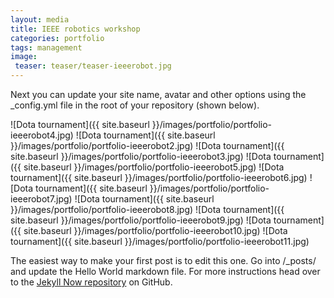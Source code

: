 ```yaml
---
layout: media
title: IEEE robotics workshop
categories: portfolio
tags: management
image:
 teaser: teaser/teaser-ieeerobot.jpg
---
```


Next you can update your site name, avatar and other options using the _config.yml file in the root of your repository (shown below).

![Dota tournament]({{ site.baseurl }}/images/portfolio/portfolio-ieeerobot4.jpg)
![Dota tournament]({{ site.baseurl }}/images/portfolio/portfolio-ieeerobot2.jpg)
![Dota tournament]({{ site.baseurl }}/images/portfolio/portfolio-ieeerobot3.jpg)
![Dota tournament]({{ site.baseurl }}/images/portfolio/portfolio-ieeerobot5.jpg)
![Dota tournament]({{ site.baseurl }}/images/portfolio/portfolio-ieeerobot6.jpg)
![Dota tournament]({{ site.baseurl }}/images/portfolio/portfolio-ieeerobot7.jpg)
![Dota tournament]({{ site.baseurl }}/images/portfolio/portfolio-ieeerobot8.jpg)
![Dota tournament]({{ site.baseurl }}/images/portfolio/portfolio-ieeerobot9.jpg)
![Dota tournament]({{ site.baseurl }}/images/portfolio/portfolio-ieeerobot10.jpg)
![Dota tournament]({{ site.baseurl }}/images/portfolio/portfolio-ieeerobot11.jpg)

The easiest way to make your first post is to edit this one. Go into /_posts/ and update the Hello World markdown file. For more instructions head over to the [Jekyll Now repository](https://github.com/barryclark/jekyll-now) on GitHub.